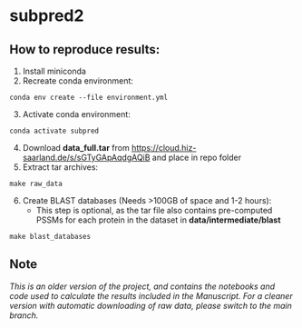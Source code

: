 # subpred2


## How to reproduce results:

1. Install miniconda
2. Recreate conda environment:
```
conda env create --file environment.yml
```
3. Activate conda environment: 
```
conda activate subpred
```
4. Download **data_full.tar** from https://cloud.hiz-saarland.de/s/sGTyGApAqdgAQiB and place in repo folder
5. Extract tar archives:
```
make raw_data
```
6. Create BLAST databases (Needs >100GB of space and 1-2 hours): 
    - This step is optional, as the tar file also contains pre-computed PSSMs for each protein in the dataset in **data/intermediate/blast**
```
make blast_databases
```

## Note

*This is an older version of the project, and contains the notebooks and code used to calculate the results included in the Manuscript. For a cleaner version with automatic downloading of raw data, please switch to the main branch.*
